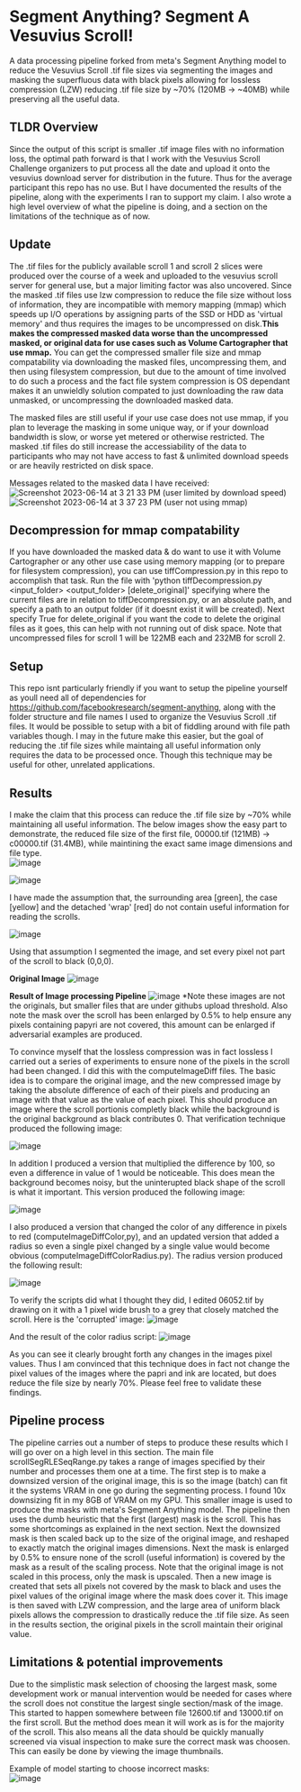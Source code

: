 # Segment Anything? Segment A Vesuvius Scroll!

A data processing pipeline forked from meta's Segment Anything model to reduce the Vesuvius Scroll .tif file sizes via segmenting the images and masking the superfluous data with black pixels allowing for lossless compression (LZW) reducing .tif file size by ~70% (120MB -> ~40MB) while preserving all the useful data.

## TLDR Overview
Since the output of this script is smaller .tif image files with no information loss, the optimal path forward is that I work with the Vesuvius Scroll Challenge organizers to put process all the date and upload it onto the vesuvius download server for distribution in the future. Thus for the average participant this repo has no use. But I have documented the results of the pipeline, along with the experiments I ran to support my claim. I also wrote a high level overview of what the pipeline is doing, and a section on the limitations of the technique as of now. 

## Update
The .tif files for the publicly available scroll 1 and scroll 2 slices were produced over the course of a week and uploaded to the vesuvius scroll server for general use, but a major limiting factor was also uncovered. Since the masked .tif files use lzw compression to reduce the file size without loss of information, they are incompatible with memory mapping (mmap) which speeds up I/O operations by assigning parts of the SSD or HDD as 'virtual memory' and thus requires the images to be uncompressed on disk.**This makes the compressed masked data worse than the uncompressed masked, or original data for use cases such as Volume Cartographer that use mmap.** You can get the compressed smaller file size and mmap compatability via downloading the masked files, uncompressing them, and then using filesystem compression, but due to the amount of time involved to do such a process and the fact file system compression is OS dependant makes it an unwieldly solution compated to just downloading the raw data unmasked, or uncompressing the downloaded masked data.<br>

The masked files are still useful if your use case does not use mmap, if you plan to leverage the masking in some unique way, or if your download bandwidth is slow, or worse yet metered or otherwise restricted. The masked .tif files do still increase the accessiability of the data to participants who may not have access to fast & unlimited download speeds or are heavily restricted on disk space.

Messages related to the masked data I have received:<br>
![Screenshot 2023-06-14 at 3 21 33 PM](https://github.com/JamesDarby345/segment-anything-vesuvius/assets/49734270/44dcc7bc-450b-4c87-a755-e1b84f89373c) (user limited by download speed)
![Screenshot 2023-06-14 at 3 37 23 PM](https://github.com/JamesDarby345/segment-anything-vesuvius/assets/49734270/b09afbb5-a7a1-4fbc-b770-47b7bee58513) (user not using mmap)


## Decompression for mmap compatability
If you have downloaded the masked data & do want to use it with Volume Cartographer or any other use case using memory mapping (or to prepare for filesystem compression), you can use tiffCompression.py in this repo to accomplish that task. Run the file with 'python tiffDecompression.py <input_folder> <output_folder> [delete_original]' specifying where the current files are in relation to tiffDecompression.py, or an absolute path, and specify a path to an output folder (if it doesnt exist it will be created). Next specify True for delete_original if you want the code to delete the original files as it goes, this can help with not running out of disk space. Note that uncompressed files for scroll 1 will be 122MB each and 232MB for scroll 2.

## Setup
This repo isnt particularly friendly if you want to setup the pipeline yourself as youll need all of dependencies for https://github.com/facebookresearch/segment-anything, along with the folder structure and file names I used to organize the Vesuvius Scroll .tif files. It would be possible to setup with a bit of fiddling around with file path variables though. I may in the future make this easier, but the goal of reducing the .tif file sizes while maintaing all useful information only requires the data to be processed once. Though this technique may be useful for other, unrelated applications.

## Results
I make the claim that this process can reduce the .tif file size by ~70% while maintaining all useful information. 
The below images show the easy part to demonstrate, the reduced file size of the first file, 00000.tif (121MB) -> c00000.tif (31.4MB), while maintining the exact same image dimensions and file type.<br>
![image](https://user-images.githubusercontent.com/49734270/233865658-4b3342cc-fc3c-48f0-97aa-e9e51ae53a76.png)

![image](https://user-images.githubusercontent.com/49734270/233865689-c30718b6-ae75-41be-9e2a-1a453c07b030.png)

I have made the assumption that, the surrounding area [green], the case [yellow] and the detached 'wrap' [red] do not contain useful information for reading the scrolls.

![image](https://user-images.githubusercontent.com/49734270/233868534-652f526c-dd2c-4ef1-b884-c7c333fd544f.png)

Using that assumption I segmented the image, and set every pixel not part of the scroll to black (0,0,0).

**Original Image**
![image](https://user-images.githubusercontent.com/49734270/233868711-593be44b-ced3-42f0-973a-b84f923fc552.png)

**Result of Image processing Pipeline**
![image](https://user-images.githubusercontent.com/49734270/233868736-9e6b8afb-1917-47dd-a64c-d7f638d0e5bb.png)
*Note these images are not the originals, but smaller files that are under githubs upload threshold. Also note the mask over the scroll has been enlarged by 0.5% to help ensure any pixels containing papyri are not covered, this amount can be enlarged if adversarial examples are produced.

To convince myself that the lossless compression was in fact lossless I carried out a series of experiments to ensure none of the pixels in the scroll had been changed. I did this with the computeImageDiff files. The basic idea is to compare the original image, and the new compressed image by taking the absolute difference of each of their pixels and producing an image with that value as the value of each pixel. This should produce an image where the scroll portionis completly black while the background is the original background as black contributes 0. That verification technique produced the following image:

![image](https://user-images.githubusercontent.com/49734270/233869107-b73416a7-c424-41e4-9dec-02e90fb360d5.png)

In addition I produced a version that multiplied the difference by 100, so even a difference in value of 1 would be noticeable. This does mean the background becomes noisy, but the uninterupted black shape of the scroll is what it important. This version produced the following image: 

![image](https://user-images.githubusercontent.com/49734270/233869242-afe3abb0-16da-4136-bbcf-125182ed5064.png)

I also produced a version that changed the color of any difference in pixels to red (computeImageDiffColor,py), and an updated version that added a radius so even a single pixel changed by a single value would become obvious (computeImageDiffColorRadius.py). The radius version produced the following result: 

![image](https://user-images.githubusercontent.com/49734270/233869380-e4623615-c556-493c-b148-85c32a07d7c1.png)

To verify the scripts did what I thought they did, I edited 06052.tif by drawing on it with a 1 pixel wide brush to a grey that closely matched the scroll.
Here is the 'corrupted' image:
![image](https://user-images.githubusercontent.com/49734270/233869486-e4eda257-0fc0-467f-8536-51fb3f121ca7.png)

And the result of the color radius script:
![image](https://user-images.githubusercontent.com/49734270/233869501-445dbc7b-3fdb-4ff7-9064-32322e1edd21.png)

As you can see it clearly brought forth any changes in the images pixel values. Thus I am convinced that this technique does in fact not change the pixel values of the images where the papri and ink are located, but does reduce the file size by nearly 70%. Please feel free to validate these findings. 

## Pipeline process
The pipeline carries out a number of steps to produce these results which I will go over on a high level in this section. The main file scrollSegRLESeqRange.py takes a range of images specified by their number and processes them one at a time. The first step is to make a downsized version of the original image, this is so the image (batch) can fit it the systems VRAM in one go during the segmenting process. I found 10x downsizing fit in my 8GB of VRAM on my GPU. This smaller image is used to produce the masks with meta's Segment Anything model. The pipeline then uses the dumb heuristic that the first (largest) mask is the scroll. This has some shortcomings as explained in the next section. Next the downsized mask is then scaled back up to the size of the original image, and reshaped to exactly match the original images dimensions. Next the mask is enlarged by 0.5% to ensure none of the scroll (useful information) is covered by the mask as a result of the scaling process. Note that the original image is not scaled in this process, only the mask is upscaled. Then a new image is created that sets all pixels not covered by the mask to black and uses the pixel values of the original image where the mask does cover it. This image is then saved with LZW compression, and the large area of uniform black pixels allows the compression to drastically reduce the .tif file size. As seen in the results section, the original pixels in the scroll maintain their original value.

## Limitations & potential improvements
Due to the simplistic mask selection of choosing the largest mask, some development work or manual intervention would be needed for cases where the scroll does not constitue the largest single section/mask of the image. This started to happen somewhere between file 12600.tif and 13000.tif on the first scroll. But the method does mean it will work as is for the majority of the scroll. This also means all the data should be quickly manually screened via visual inspection to make sure the correct mask was choosen. This can easily be done by viewing the image thumbnails.

Example of model starting to choose incorrect masks:<br>
![image](https://user-images.githubusercontent.com/49734270/233870282-2c1b7101-40e8-47b8-9061-54ad8bf53de3.png)












